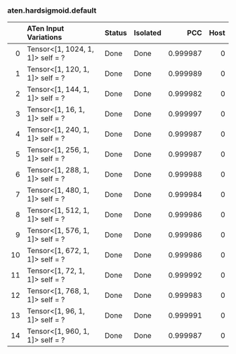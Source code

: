 ### aten.hardsigmoid.default
|    | ATen Input Variations            | Status   | Isolated   |      PCC |   Host |
|---:|:---------------------------------|:---------|:-----------|---------:|-------:|
|  0 | Tensor<[1, 1024, 1, 1]> self = ? | Done     | Done       | 0.999987 |      0 |
|  1 | Tensor<[1, 120, 1, 1]> self = ?  | Done     | Done       | 0.999989 |      0 |
|  2 | Tensor<[1, 144, 1, 1]> self = ?  | Done     | Done       | 0.999982 |      0 |
|  3 | Tensor<[1, 16, 1, 1]> self = ?   | Done     | Done       | 0.999997 |      0 |
|  4 | Tensor<[1, 240, 1, 1]> self = ?  | Done     | Done       | 0.999987 |      0 |
|  5 | Tensor<[1, 256, 1, 1]> self = ?  | Done     | Done       | 0.999987 |      0 |
|  6 | Tensor<[1, 288, 1, 1]> self = ?  | Done     | Done       | 0.999988 |      0 |
|  7 | Tensor<[1, 480, 1, 1]> self = ?  | Done     | Done       | 0.999984 |      0 |
|  8 | Tensor<[1, 512, 1, 1]> self = ?  | Done     | Done       | 0.999986 |      0 |
|  9 | Tensor<[1, 576, 1, 1]> self = ?  | Done     | Done       | 0.999986 |      0 |
| 10 | Tensor<[1, 672, 1, 1]> self = ?  | Done     | Done       | 0.999986 |      0 |
| 11 | Tensor<[1, 72, 1, 1]> self = ?   | Done     | Done       | 0.999992 |      0 |
| 12 | Tensor<[1, 768, 1, 1]> self = ?  | Done     | Done       | 0.999983 |      0 |
| 13 | Tensor<[1, 96, 1, 1]> self = ?   | Done     | Done       | 0.999991 |      0 |
| 14 | Tensor<[1, 960, 1, 1]> self = ?  | Done     | Done       | 0.999987 |      0 |

